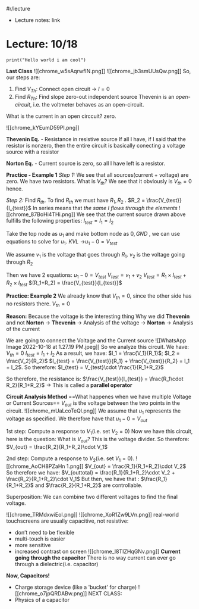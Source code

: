 #r/lecture
- Lecture notes: link

# Lecture: 10/18
```jupyter
print("Hello world i am cool")
```
**Last Class**
![[chrome_w5sAqrwfIN.png]]
![[chrome_jb3smUUsQw.png]]
So, our steps are:
1) Find $V_{Th}$: Connect open circuit -> $I = 0$
2) Find $R_{Th}$: Find slope zero-out independent source
Thevenin is an *open-circuit*, i.e. the voltmeter behaves as an open-circuit. 

What is the current in an open circcuit? zero. 

![[chrome_kYEumD59PI.png]]

**Thevenin Eq.** - Resistance in resistive source
If all I have, if I said that the resistor is nonzero, then the entire circuit is basically conecting a voltage source with a resistor

**Norton Eq.** - Current source is zero, so all I have left is a resistor. 

**Practice - Example 1**
*Step 1:* We see that all sources(current + voltage) are zero. We have two resistors. What is $V_{th}$? We see that it obviously is $V_{th} = 0$ hence. 

*Step 2:* Find $R_{th}$. To find $R_{th}$ we must have $R_1, R_2$ .
$R_2 = \frac{V_{test}}{I_{test}}$
In series means that *the same I flows through the elements*
![[chrome_87BoHi4THi.png]]
We see that the current source drawn above fulfills the following properties:
$I_{test} = I_1 = I_2$

Take the top node as $u_1$ and make bottom node as $0, GND$ , we can use equations to solve for $u_1$.
$KVL$ ->$u_1-0=V_{test}$ 

We assume $v_1$ is the voltage that goes through $R_1$. $v_2$ is the voltage going through $R_2$

Then we have 2 equations:
$u_1-0=V_{test}$ 
$V_{test} = v_1+v_2$
$V_{test} = R_1\times I_{test} + R_2\times I_{test}$
$(R_1+R_2) = \frac{V_{test}}{I_{test}}$

**Practice: Example 2**
We already know that $V_{th} = 0$, since the other side has no resistors there.
$V_{th} = 0$

**Reason:** Because the voltage is the interesting thing
Why we did **Thevenin** and not **Norton** 
-> **Thevenin** -> Analysis of the voltage
-> **Norton** -> Analysis of the current

We are going to connect the Voltage and the Current source
![[WhatsApp Image 2022-10-18 at 1.27.19 PM.jpeg]]
So we analyze this circuit. We have:
$V_{th} = 0$
$I_{test} = I_1+I_2$
As a result, we have:
$I_1 = \frac{V_1}{R_1}$;   $I_2  = \frac{V_2}{R_2}$
$I_{test} = \frac{V_{test}}{R_1} + \frac{V_{test}}{R_2} = I_1 + I_2$. So therefore:
$I_{test} = V_{test}\cdot \frac{1}{R_1+R_2}$

So therefore, the resistance is:
$\frac{V_{test}}{I_{test}} = \frac{R_1\cdot R_2}{R_1+R_2}$ -> This is called a **parallel operator**

**Circuit Analysis Method** 
==What happenes when we have multiple Voltage or Current Sources==
$V_{out}$ is the voltage between the two points in the circuit. 
![[chrome_mUaLcoTeQl.png]]
We assume that $u_1$ represents the voltage as specified. We therefore have that 
$u_1-0 = V_{out}$

1st step:  Compute a response to $V_1$(i.e. set $V_2=0$)
Now we have this circuit, here is the question:
What is $V_{out}$? This is the voltage divider. 
So therefore:
$V_{out} = \frac{R_2}{R_1+R_2}\cdot V_1$

2nd step: Compute a response to $V_2$(i.e. set $V_1=0$).
![[chrome_AoCH8PZaHn 1.png]]
$V_{out} = \frac{R_1}{R_1+R_2}\cdot V_2$
So therefore we have:
$V_{outtotal} = \frac{R_1}{R_1+R_2}\cdot V_2 + \frac{R_2}{R_1+R_2}\cdot V_1$
But then, we have that :
$\frac{R_1}{R_1+R_2}$ and $\frac{R_2}{R_1+R_2}$ are controllable. 

Superposition: We can combine two different voltages to find the final voltage.

![[chrome_TRMdxwiEoI.png]]
![[chrome_XoR1Zw9LVn.png]]
real-world touchscreens are usually capacitive, not resistive:
- don’t need to be flexible 
- multi-touch is easier 
- more sensitive 
- increased contrast on screen
![[chrome_l8TIZHqGNv.png]]
**Current going through the capacitor**
There is no way current can ever go through a dielectric(i.e. capacitor)

**Now, Capacitors!**
- Charge storage device (like a 'bucket' for charge)
![[chrome_o7jpQRDABw.png]]
NEXT CLASS:
- Physics of a capacitor 













